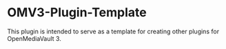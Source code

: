 # OMV3-Plugin-Template
This plugin is intended to serve as a template for creating other plugins for OpenMediaVault 3.
